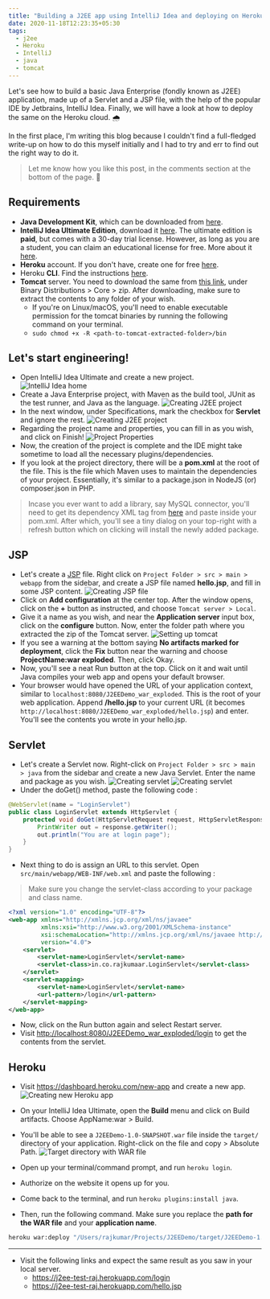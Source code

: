 ```yaml
---
title: "Building a J2EE app using IntelliJ Idea and deploying on Heroku"
date: 2020-11-18T12:23:35+05:30
tags:
  - j2ee
  - Heroku
  - IntelliJ
  - java
  - tomcat
---
```


Let's see how to build a basic Java Enterprise (fondly known as J2EE) application, made up of a Servlet and a JSP file, with the help of the popular IDE by Jetbrains, IntelliJ Idea. Finally, we will have a look at how to deploy the same on the Heroku cloud. 🌧

In the first place, I'm writing this blog because I couldn't find a full-fledged write-up on how to do this myself initially and I had to try and err to find out the right way to do it.

> Let me know how you like this post, in the comments section at the bottom of the page. 😬

## Requirements
- **Java Development Kit**, which can be downloaded from [here](https://www.oracle.com/in/java/technologies/javase-downloads.html).
- **IntelliJ Idea Ultimate Edition**, download it [here](https://www.jetbrains.com/idea/download). The ultimate edition is **paid**, but comes with a 30-day trial license. However, as long as you are a student, you can claim an educational license for free. More about it [here](https://www.jetbrains.com/community/education/#students).
- **Heroku** account. If you don't have, create one for free [here](https://signup.heroku.com).
- Heroku **CLI**. Find the instructions [here](https://devcenter.heroku.com/articles/heroku-cli).
- **Tomcat** server. You need to download the same from [this link](https://tomcat.apache.org/download-90.cgi), under Binary Distributions > Core > zip. After downloading, make sure to extract the contents to any folder of your wish.
  - If you're on Linux/macOS, you'll need to enable executable permission for the tomcat binaries by running the following command on your terminal. 
  - `sudo chmod +x -R <path-to-tomcat-extracted-folder>/bin`

## Let's start engineering!
- Open IntelliJ Idea Ultimate and create a new project.
![IntelliJ Idea home](/j2ee/intellij-home.png)
- Create a Java Enterprise project, with Maven as the build tool, JUnit as the test runner, and Java as the language.
![Creating J2EE project](/j2ee/create-j2ee.png)
- In the next window, under Specifications, mark the checkbox for **Servlet** and ignore the rest.
![Creating J2EE project](/j2ee/create-j2ee-servlet.png)
- Regarding the project name and properties, you can fill in as you wish, and click on Finish!
![Project Properties](/j2ee/project-properties.png)
- Now, the creation of the project is complete and the IDE might take sometime to load all the necessary plugins/dependencies.
- If you look at the project directory, there will be a **pom.xml** at the root of the file. This is the file which Maven uses to maintain the dependencies of your project. Essentially, it's similar to a package.json in NodeJS (or) composer.json in PHP.
> Incase you ever want to add a library, say MySQL connector, you'll need to get its dependency XML tag from [here](https://mvnrepository.com/artifact/mysql/mysql-connector-java/8.0.21) and paste inside your pom.xml. After which, you'll see a tiny dialog on your top-right with a refresh button which on clicking will install the newly added package.

## JSP
- Let's create a [JSP](https://www.tutorialspoint.com/jsp/index.htm) file. Right click on `Project Folder > src > main > webapp` from the sidebar, and create a JSP file named __hello.jsp__, and fill in some JSP content.
![Creating JSP file](/j2ee/create-jsp.png)
- Click on **Add configuration** at the center top. After the window opens, click on the **+** button as instructed, and choose `Tomcat server > Local`.
- Give it a name as you wish, and near the **Application server** input box, click on the **configure** button. Now, enter the folder path where you extracted the zip of the Tomcat server.
![Setting up tomcat](/j2ee/tomcat-dir.png)
- If you see a warning at the bottom saying __No artifacts marked for deployment__, click the **Fix** button near the warning and choose **ProjectName:war exploded**. Then, click Okay.
- Now, you'll see a neat Run button at the top. Click on it and wait until Java compiles your web app and opens your default browser.
- Your browser would have opened the URL of your application context, similar to `localhost:8080/J2EEDemo_war_exploded`. This is the root of your web application. Append **/hello.jsp** to your current URL (it becomes `http://localhost:8080/J2EEDemo_war_exploded/hello.jsp`) and enter. You'll see the contents you wrote in your hello.jsp.

## Servlet
- Let's create a Servlet now. Right-click on `Project Folder > src > main > java` from the sidebar and create a new Java Servlet. Enter the name and package as you wish. 
![Creating servlet](/j2ee/new-servlet.png)
![Creating servlet](/j2ee/servlet.png)
- Under the doGet() method, paste the following code : 
```java
@WebServlet(name = "LoginServlet")
public class LoginServlet extends HttpServlet {
    protected void doGet(HttpServletRequest request, HttpServletResponse response) throws ServletException, IOException {
        PrintWriter out = response.getWriter();
        out.println("You are at login page");
    }
}
```
- Next thing to do is assign an URL to this servlet. Open `src/main/webapp/WEB-INF/web.xml` and paste the following : 
> Make sure you change the servlet-class according to your package and class name.
```xml
<?xml version="1.0" encoding="UTF-8"?>
<web-app xmlns="http://xmlns.jcp.org/xml/ns/javaee"
         xmlns:xsi="http://www.w3.org/2001/XMLSchema-instance"
         xsi:schemaLocation="http://xmlns.jcp.org/xml/ns/javaee http://xmlns.jcp.org/xml/ns/javaee/web-app_4_0.xsd"
         version="4.0">
    <servlet>
        <servlet-name>LoginServlet</servlet-name>
        <servlet-class>in.co.rajkumaar.LoginServlet</servlet-class>
    </servlet>
    <servlet-mapping>
        <servlet-name>LoginServlet</servlet-name>
        <url-pattern>/login</url-pattern>
    </servlet-mapping>
</web-app>
```
- Now, click on the Run button again and select Restart server. 
- Visit [http://localhost:8080/J2EEDemo_war_exploded/login](http://localhost:8080/J2EEDemo_war_exploded/login) to get the contents from the servlet.

## Heroku
- Visit https://dashboard.heroku.com/new-app and create a new app.
![Creating new Heroku app](/j2ee/heroku-new.png)
- On your IntelliJ Idea Ultimate, open the **Build** menu and click on Build artifacts. Choose AppName:war > Build.
- You'll be able to see a `J2EEDemo-1.0-SNAPSHOT.war` file inside the `target/` directory of your application. Right-click on the file and copy > Absolute Path.
![Target directory with WAR file](/j2ee/target.png)

- Open up your terminal/command prompt, and run `heroku login`.
- Authorize on the website it opens up for you.
- Come back to the terminal, and run `heroku plugins:install java`.
- Then, run the following command. Make sure you replace the **path for the WAR file** and your **application name**.
```bash
heroku war:deploy "/Users/rajkumar/Projects/J2EEDemo/target/J2EEDemo-1.0-SNAPSHOT.war" -a j2ee-test-raj
```

***
- Visit the following links and expect the same result as you saw in your local server.
  - https://j2ee-test-raj.herokuapp.com/login
  - https://j2ee-test-raj.herokuapp.com/hello.jsp